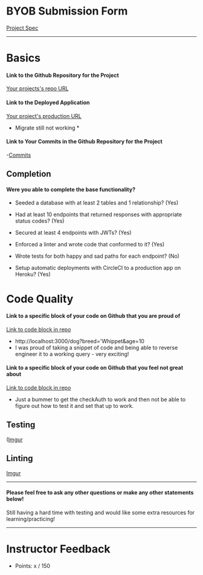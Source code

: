 # BYOB Submission Form

[Project Spec](http://frontend.turing.io/projects/build-your-own-backend.html)

------

# Basics

#### Link to the Github Repository for the Project
[Your projects's repo URL](https://github.com/marissa27/trivia-time)

#### Link to the Deployed Application
[Your project's production URL](https://thetriviabackend.herokuapp.com/)
* Migrate still not working *

#### Link to Your Commits in the Github Repository for the Project

-[Commits](https://github.com/marissa27/trivia-time/commits/master)

## Completion

#### Were you able to complete the base functionality?

* Seeded a database with at least 2 tables and 1 relationship?
(Yes)

* Had at least 10 endpoints that returned responses with appropriate status codes?
(Yes)

* Secured at least 4 endpoints with JWTs?
(Yes)

* Enforced a linter and wrote code that conformed to it?
(Yes)

* Wrote tests for both happy and sad paths for each endpoint?
(No)

* Setup automatic deployments with CircleCI to a production app on Heroku?
(Yes)

# Code Quality

#### Link to a specific block of your code on Github that you are proud of
[Link to code block in repo](https://github.com/marissa27/trivia-time/blob/master/server.js#L99-L109)

* http://localhost:3000/dog?breed='Whippet&age=10
* I was proud of taking a snippet of code and being able to reverse engineer it to a working query - very exciting!

#### Link to a specific block of your code on Github that you feel not great about
[Link to code block in repo](https://github.com/marissa27/trivia-time/blob/master/test/routes.spec.js#L274-L290)

* Just a bummer to get the checkAuth to work and then not be able to figure out how to test it and set that up to work. 

## Testing

([Imgur](http://i.imgur.com/003BTQx.png)

## Linting

[Imgur](http://i.imgur.com/yDKNidp.png)

-----

#### Please feel free to ask any other questions or make any other statements below!

Still having a hard time with testing and would like some extra resources for learning/practicing!

-----

# Instructor Feedback

- Points: x / 150
